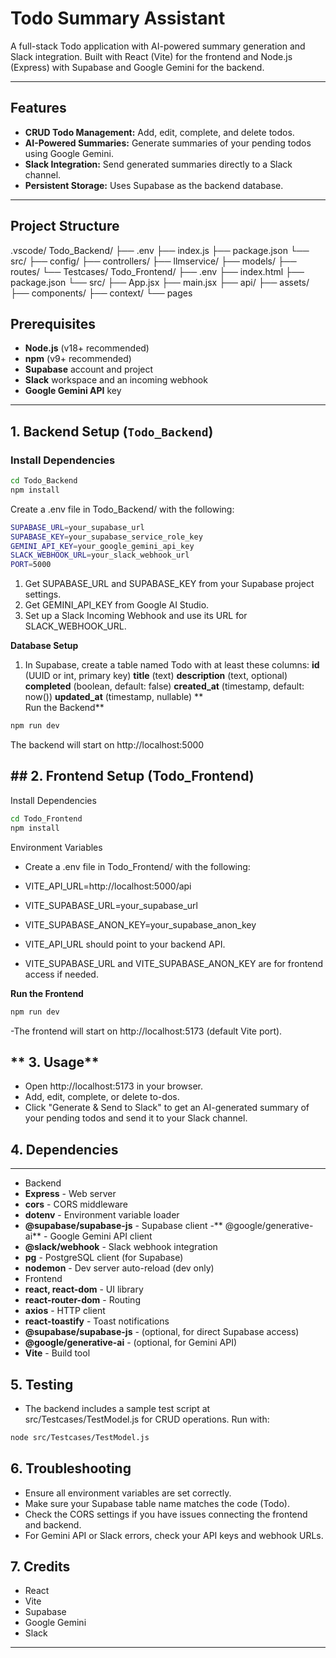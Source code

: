 # Todo Summary Assistant

A full-stack Todo application with AI-powered summary generation and Slack integration. Built with React (Vite) for the frontend and Node.js (Express) with Supabase and Google Gemini for the backend.

---

## Features

- **CRUD Todo Management:** Add, edit, complete, and delete todos.
- **AI-Powered Summaries:** Generate summaries of your pending todos using Google Gemini.
- **Slack Integration:** Send generated summaries directly to a Slack channel.
- **Persistent Storage:** Uses Supabase as the backend database.

---

## Project Structure
.vscode/ Todo_Backend/ ├── .env ├── index.js ├── package.json └── src/ ├── config/ ├── controllers/ ├── llmservice/ ├── models/ ├── routes/ └── Testcases/ Todo_Frontend/ ├── .env ├── index.html ├── package.json └── src/ ├── App.jsx ├── main.jsx ├── api/ ├── assets/ ├── components/ ├── context/ └── pages

## Prerequisites

- **Node.js** (v18+ recommended)
- **npm** (v9+ recommended)
- **Supabase** account and project
- **Slack** workspace and an incoming webhook
- **Google Gemini API** key

---

## 1. Backend Setup (`Todo_Backend`)

### Install Dependencies

```sh
cd Todo_Backend
npm install
```
Create a .env file in Todo_Backend/ with the following:
```sh
SUPABASE_URL=your_supabase_url
SUPABASE_KEY=your_supabase_service_role_key
GEMINI_API_KEY=your_google_gemini_api_key
SLACK_WEBHOOK_URL=your_slack_webhook_url
PORT=5000
```

1. Get SUPABASE_URL and SUPABASE_KEY from your Supabase project settings.
2. Get GEMINI_API_KEY from Google AI Studio.
3. Set up a Slack Incoming Webhook and use its URL for SLACK_WEBHOOK_URL.

**Database Setup**
1. In Supabase, create a table named Todo with at least these columns:
    **id** (UUID or int, primary key)
    **title** (text)
    **description** (text, optional)
    **completed** (boolean, default: false)
    **created_at** (timestamp, default: now())
    **updated_at** (timestamp, nullable)
**   
Run the Backend**
```sh
npm run dev
```

The backend will start on http://localhost:5000

**## 2. Frontend Setup (Todo_Frontend)**
---
Install Dependencies
```sh
cd Todo_Frontend
npm install
```
Environment Variables

- Create a .env file in Todo_Frontend/ with the following:
- VITE_API_URL=http://localhost:5000/api
- VITE_SUPABASE_URL=your_supabase_url
- VITE_SUPABASE_ANON_KEY=your_supabase_anon_key

- VITE_API_URL should point to your backend API.
- VITE_SUPABASE_URL and VITE_SUPABASE_ANON_KEY are for frontend access if needed.

**Run the Frontend**
```sh
npm run dev
```
-The frontend will start on http://localhost:5173 (default Vite port).

** 3. Usage**
---
- Open http://localhost:5173 in your browser.
- Add, edit, complete, or delete to-dos.
- Click "Generate & Send to Slack" to get an AI-generated summary of your pending todos and send it to your Slack channel.

## 4. Dependencies
---
- Backend
- **Express** - Web server
- **cors** - CORS middleware
- **dotenv** - Environment variable loader
- **@supabase/supabase-js** - Supabase client
-** @google/generative-ai** - Google Gemini API client
- **@slack/webhook** - Slack webhook integration
- **pg** - PostgreSQL client (for Supabase)
- **nodemon** - Dev server auto-reload (dev only)
- Frontend
- **react, react-dom** - UI library
- **react-router-dom** - Routing
- **axios** - HTTP client
- **react-toastify** - Toast notifications
- **@supabase/supabase-js** - (optional, for direct Supabase access)
- **@google/generative-ai** - (optional, for Gemini API)
- **Vite** - Build tool

**5. Testing**
---
- The backend includes a sample test script at src/Testcases/TestModel.js for CRUD operations.
Run with:
```sh
node src/Testcases/TestModel.js
```

**6. Troubleshooting**
---
- Ensure all environment variables are set correctly.
- Make sure your Supabase table name matches the code (Todo).
- Check the CORS settings if you have issues connecting the frontend and backend.
- For Gemini API or Slack errors, check your API keys and webhook URLs.

**7. Credits**
---
- React
- Vite
- Supabase
- Google Gemini
- Slack
---

